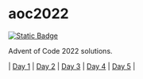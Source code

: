 # aoc2022

[![Static Badge](https://img.shields.io/badge/Wolfram_Language-DA4C3C?logo=wolframlanguage&logoColor=white)](https://www.wolfram.com/language/)

Advent of Code 2022 solutions.

| [Day 1](./AdventOfCode2022/Kernel/Day1.wl) | [Day 2](./AdventOfCode2022/Kernel/Day2.wl) | [Day 3](./AdventOfCode2022/Kernel/Day3.wl) | [Day 4](./AdventOfCode2022/Kernel/Day4.wl) | [Day 5](./AdventOfCode2022/Kernel/Day5.wl) |
